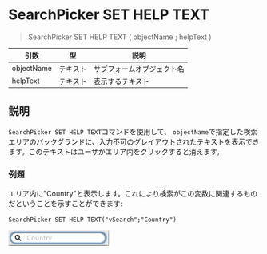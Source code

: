 # SearchPicker SET HELP TEXT

> SearchPicker SET HELP TEXT ( objectName ; helpText )

| 引数 | 型 | 説明 |
| --------- | -------- | ----------- |
| objectName | テキスト | サブフォームオブジェクト名 |
| helpText | テキスト | 表示するテキスト |

## 説明

`SearchPicker SET HELP TEXT`コマンドを使用して、 `objectName`で指定した検索エリアのバックグランドに、入力不可のグレイアウトされたテキストを表示できます。このテキストはユーザがエリア内をクリックすると消えます。

### 例題

エリア内に"Country"と表示します。これにより検索がこの変数に関連するものだということを示すことができます:

```4d
SearchPicker SET HELP TEXT("vSearch";"Country")
```

![](../images/pict308485.en.png)